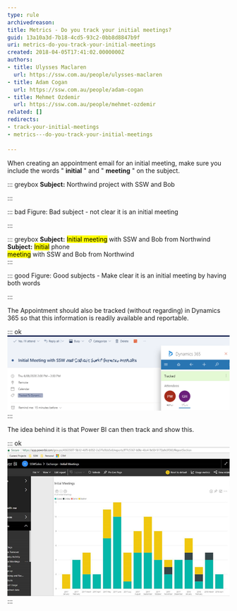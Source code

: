 ```yaml
---
type: rule
archivedreason: 
title: Metrics - Do you track your initial meetings?
guid: 13a10a3d-7b18-4cd5-93c2-0bb8d8847b9f
uri: metrics-do-you-track-your-initial-meetings
created: 2018-04-05T17:41:02.0000000Z
authors:
- title: Ulysses Maclaren
  url: https://ssw.com.au/people/ulysses-maclaren
- title: Adam Cogan
  url: https://ssw.com.au/people/adam-cogan
- title: Mehmet Ozdemir
  url: https://ssw.com.au/people/mehmet-ozdemir
related: []
redirects:
- track-your-initial-meetings
- metrics---do-you-track-your-initial-meetings

---
```


When creating an appointment email for an initial meeting, make sure you include the words " **initial** " and " **meeting** " on the subject. 


::: greybox
 **Subject:**  Northwind project with SSW and Bob

:::



::: bad
Figure: Bad subject - not clear it is an initial meeting

:::


::: greybox
 **Subject:** <mark>Initial meeting</mark> with SSW and Bob from Northwind
**Subject:** <mark>Initial</mark> phone <br>         <mark>meeting</mark> with SSW and Bob from Northwind  
:::



::: good
Figure: Good subjects - Make clear it is an initial meeting by having both words 

:::



<!--endintro-->

The Appointment should also be tracked (without regarding) in Dynamics 365 so that this information is readily available and reportable.


::: ok  
![Figure: Initial Meeting created in Outlook and tracked to Dynamics 365](initial-meeting-dynamics.png)  
:::

The idea behind it is that Power BI can then track and show this.


::: ok  
![Figure: It's clear to see that there is no yellow in the past couple of months, which may indicate work drying up for Stephen's area](initial-meeting-graph.jpg)  
:::
